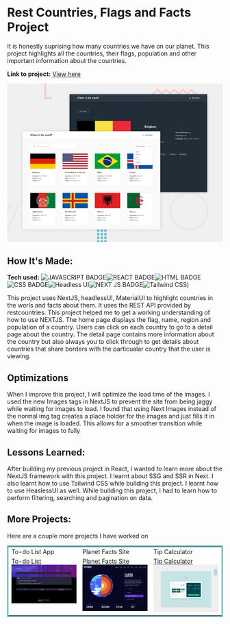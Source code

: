 # Rest Countries, Flags and Facts Project
It is honestly suprising how many countries we have on our planet. This project highlights all the countries, their flags, population and other important information about the countries.

**Link to project:** <a href="https://taeyang-rest-countries.netlify.app/" target="_blank">View here</a>


![Design preview for the REST Countries API with color theme switcher coding challenge](https://github.com/nyeno/Frontend-Mentor-Projects/blob/main/countries/design/desktop-preview.jpg)



## How It's Made:

**Tech used:**  ![JAVASCRIPT BADGE](https://img.shields.io/badge/JavaScript-F7DF1E?style=for-the-badge&logo=javascript&logoColor=black)![REACT BADGE](https://img.shields.io/badge/React-20232A?style=for-the-badge&logo=react&logoColor=61DAFB)![HTML BADGE](https://img.shields.io/badge/HTML5-E34F26?style=for-the-badge&logo=html5&logoColor=white)![CSS BADGE](https://img.shields.io/badge/CSS-239120?&style=for-the-badge&logo=css3&logoColor=white)![Headless UI](https://img.shields.io/static/v1?style=for-the-badge&message=Headless+UI&color=222222&logo=Headless+UI&logoColor=66E3FF&label=)![NEXT JS BADGE](https://img.shields.io/badge/next.js-000000?style=for-the-badge&logo=nextdotjs&logoColor=white)![Tailwind CSS](https://img.shields.io/static/v1?style=for-the-badge&message=Tailwind+CSS&color=222222&logo=Tailwind+CSS&logoColor=06B6D4&label=))

This project uses NextJS, headlessUI, MaterialUI to highlight countries in the worls and facts about them. It uses the REST API provided by restcountries. This project helped me to get a working understanding of how to use NEXTJS. The home page displays the flag, name, region and population of a country. Users can click on each country to go to a detail page about the country. The detail page contains more information about the country but also always you to click through to get details about countries that share borders with the particualar country that the user is viewing.


## Optimizations

When I improve this project, I will optimize the load time of the images. I used the new Images tags in NextJS to prevent the site from being jaggy while waiting for images to load. I found that using Next Images instead of the normal img tag creates a place holder for the images and just fills it in when the image is loaded. This allows for a smoother transition while waiting for images to fully

## Lessons Learned:
After building my previous project in React, I wanted to learn more about the NextJS framework with this project. I learnt about SSG and SSR in Next. I also learnt how to use Tailwind CSS while building this project. I learnt how to use HeaslessUI as well. While building this project, I had to learn how to perform filtering, searching and pagination on data.

## More Projects:
Here are a couple more projects I have worked on

<table bordercolor="#66b2b2">
  <tr>
    <td width="33.3%"  style="align:center;" valign="top">
       To-do List App
    </td>
    <td width="33.3%" valign="top">
        Planet Facts Site
    </td>
    <td width="33.3%" valign="top">
        Tip Calculator
    </td>
  </tr>
  <tr>
    <td width="33.3%"  style="align:center;" valign="top">
        <a target="_blank" href="https://github.com/nyeno/Todo-List">To-do List</a>
        <br />
        <a target="_blank" href="https://todolistbytaeyang.web.app/">
          <img src="https://github.com/nyeno/Planet-Fact-Site/blob/main/shots/todo.png" width="100%" alt="To do List App"/>
        </a>
    </td>
    <td width="33.3%" valign="top">
        <a target="_blank" href="https://taeyang-planet-facts.netlify.app/">Planet Facts Site</a>
        <br />
        <a target="_blank" href="https://github.com/nyeno/Planet-Fact-Site">
          <img src="https://github.com/nyeno/Planet-Fact-Site/blob/main/shots/large.png" width="100%" alt="SunnySide.org"/>
        </a>
    </td>
    <td width="33.3%" valign="top">
        <a target="_blank" href="https://eno-tip-calcualtor.netlify.app/">Tip Calculator</a>
        <br />
        <a target="_blank" href="https://github.com/nyeno/Frontend-Mentor-Projects/tree/main/tip-calculator-app-main">
          <img src="https://github.com/nyeno/Frontend-Mentor-Projects/blob/main/tip-calculator-app-main/design/desktop-preview.jpg" width="100%" alt="Tip Calculator App"/>
        </a>
    </td>
  </tr>
</table>
